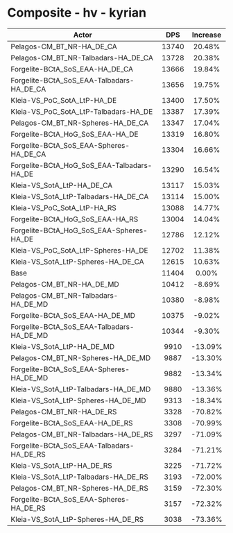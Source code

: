 # Composite - hv - kyrian
| Actor | DPS | Increase |
|---|:---:|:---:|
|Pelagos-CM_BT_NR-HA_DE_CA|13740|20.48%|
|Pelagos-CM_BT_NR-Talbadars-HA_DE_CA|13728|20.38%|
|Forgelite-BCtA_SoS_EAA-HA_DE_CA|13666|19.84%|
|Forgelite-BCtA_SoS_EAA-Talbadars-HA_DE_CA|13656|19.75%|
|Kleia-VS_PoC_SotA_LtP-HA_DE|13400|17.50%|
|Kleia-VS_PoC_SotA_LtP-Talbadars-HA_DE|13387|17.39%|
|Pelagos-CM_BT_NR-Spheres-HA_DE_CA|13347|17.04%|
|Forgelite-BCtA_HoG_SoS_EAA-HA_DE|13319|16.80%|
|Forgelite-BCtA_SoS_EAA-Spheres-HA_DE_CA|13304|16.66%|
|Forgelite-BCtA_HoG_SoS_EAA-Talbadars-HA_DE|13290|16.54%|
|Kleia-VS_SotA_LtP-HA_DE_CA|13117|15.03%|
|Kleia-VS_SotA_LtP-Talbadars-HA_DE_CA|13114|15.00%|
|Kleia-VS_PoC_SotA_LtP-HA_RS|13088|14.77%|
|Forgelite-BCtA_HoG_SoS_EAA-HA_RS|13004|14.04%|
|Forgelite-BCtA_HoG_SoS_EAA-Spheres-HA_DE|12786|12.12%|
|Kleia-VS_PoC_SotA_LtP-Spheres-HA_DE|12702|11.38%|
|Kleia-VS_SotA_LtP-Spheres-HA_DE_CA|12615|10.63%|
|Base|11404|0.00%|
|Pelagos-CM_BT_NR-HA_DE_MD|10412|-8.69%|
|Pelagos-CM_BT_NR-Talbadars-HA_DE_MD|10380|-8.98%|
|Forgelite-BCtA_SoS_EAA-HA_DE_MD|10375|-9.02%|
|Forgelite-BCtA_SoS_EAA-Talbadars-HA_DE_MD|10344|-9.30%|
|Kleia-VS_SotA_LtP-HA_DE_MD|9910|-13.09%|
|Pelagos-CM_BT_NR-Spheres-HA_DE_MD|9887|-13.30%|
|Forgelite-BCtA_SoS_EAA-Spheres-HA_DE_MD|9882|-13.34%|
|Kleia-VS_SotA_LtP-Talbadars-HA_DE_MD|9880|-13.36%|
|Kleia-VS_SotA_LtP-Spheres-HA_DE_MD|9313|-18.34%|
|Pelagos-CM_BT_NR-HA_DE_RS|3328|-70.82%|
|Forgelite-BCtA_SoS_EAA-HA_DE_RS|3308|-70.99%|
|Pelagos-CM_BT_NR-Talbadars-HA_DE_RS|3297|-71.09%|
|Forgelite-BCtA_SoS_EAA-Talbadars-HA_DE_RS|3284|-71.21%|
|Kleia-VS_SotA_LtP-HA_DE_RS|3225|-71.72%|
|Kleia-VS_SotA_LtP-Talbadars-HA_DE_RS|3193|-72.00%|
|Pelagos-CM_BT_NR-Spheres-HA_DE_RS|3159|-72.30%|
|Forgelite-BCtA_SoS_EAA-Spheres-HA_DE_RS|3157|-72.32%|
|Kleia-VS_SotA_LtP-Spheres-HA_DE_RS|3038|-73.36%|
